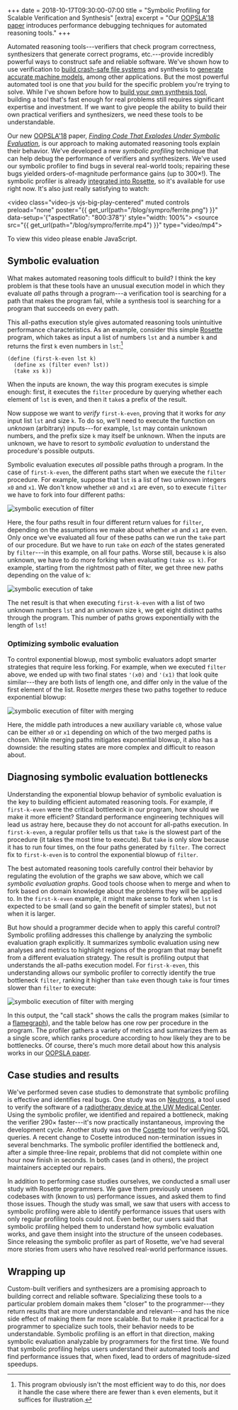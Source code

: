 +++
date = 2018-10-17T09:30:00-07:00
title = "Symbolic Profiling for Scalable Verification and Synthesis"
[extra]
excerpt = "Our [OOPSLA'18 paper](https://homes.cs.washington.edu/~bornholt/papers/sympro-oopsla18.pdf) introduces performance debugging techniques for automated reasoning tools."
+++

<link href="https://vjs.zencdn.net/7.2.3/video-js.css" rel="stylesheet">
<script src="https://vjs.zencdn.net/7.2.3/video.js"></script>

Automated reasoning tools---verifiers that check program correctness,
synthesizers that generate correct programs, etc.---provide incredibly
powerful ways to construct safe and reliable software.
We've shown how to use verification to [build crash-safe file systems][yggy]
and synthesis to [generate accurate machine models][memsynth],
among other applications.
But the most powerful automated tool is one that *you* build
for the specific problem you're trying to solve.
While I've shown before how to [build your own synthesis tool][synth],
building a tool that's fast enough for real problems still requires significant expertise and investment.
If we want to give people the ability to build their own
practical verifiers and synthesizers,
we need these tools to be understandable.

Our new [OOPSLA'18][oopsla] paper,
[*Finding Code That Explodes Under Symbolic Evaluation*][paper],
is our approach to making automated reasoning tools explain their behavior.
We've developed a new *symbolic profiling* technique
that can help debug the performance of verifiers and synthesizers.
We've used our symbolic profiler to find bugs in several
real-world tools;
repairing these bugs yielded orders-of-magnitude performance gains (up to 300&times;!).
The symbolic profiler is already [integrated into Rosette][ros],
so it's available for use right now.
It's also just really satisfying to watch:

<video class="video-js vjs-big-play-centered" muted controls preload="none" poster="{{ get_url(path="/blog/sympro/ferrite.png") }}" data-setup='{"aspectRatio": "800:378"}' style="width: 100%">
    <source src="{{ get_url(path="/blog/sympro/ferrite.mp4") }}" type="video/mp4">
    <p class="vjs-no-js">To view this video please enable JavaScript.</p>
</video>

## Symbolic evaluation

What makes automated reasoning tools difficult to build?
I think the key problem is that these tools have an unusual execution model
in which they evaluate *all* paths through a program---a verification
tool is searching for a path that makes the program fail,
while a synthesis tool is searching for a program that succeeds on every path.

This all-paths execution style gives automated reasoning tools
unintuitive performance characteristics.
As an example,
consider this simple [Rosette][] program,
which takes as input a list of numbers `lst` and a number `k`
and returns the first `k` even numbers in `lst`:[^even]

```
(define (first-k-even lst k)
  (define xs (filter even? lst))
  (take xs k))
```

When the inputs are known,
the way this program executes is simple enough:
first, it executes the `filter` procedure
by querying whether each element of `lst` is even,
and then it `take`s a prefix of the result.

Now suppose we want to *verify* `first-k-even`,
proving that it works for *any* input list `lst` and size `k`.
To do so, we'll need to execute the function
on *unknown* (arbitrary) inputs---for example,
`lst` may contain unknown numbers,
and the prefix size `k` may itself be unknown.
When the inputs are unknown,
we have to resort to *symbolic evaluation*
to understand the procedure's possible outputs.

Symbolic evaluation executes *all* possible paths through a program.
In the case of `first-k-even`,
the different paths start when we execute the `filter` procedure.
For example,
suppose that `lst` is a list of two unknown integers `x0` and `x1`.
We don't know whether `x0` and `x1` are even,
so to execute `filter` we have to fork into four different paths:

![symbolic execution of filter](filter.png)

Here, the four paths result in four different return values for `filter`,
depending on the assumptions we make about whether `x0` and `x1` are even.
Only once we've evaluated all four of these paths can we run the `take`
part of our procedure.
But we have to run `take` on *each* of the states generated by `filter`---in
this example, on all four paths.
Worse still,
because `k` is also unknown,
we have to do more forking when evaluating `(take xs k)`.
For example, starting from the rightmost path of filter,
we get three new paths depending on the value of `k`:

![symbolic execution of take](take.png)

The net result is that when executing `first-k-even`
with a list of two unknown numbers `lst`
and an unknown size `k`,
we get eight distinct paths through the program.
This number of paths grows exponentially with the length of `lst`!

### Optimizing symbolic evaluation

To control exponential blowup,
most symbolic evaluators adopt smarter strategies
that require less forking.
For example,
when we executed `filter` above,
we ended up with two final states `'(x0)` and `'(x1)`
that look quite similar---they are both lists of length one,
and differ only in the value of the first element of the list.
Rosette *merges* these two paths
together to reduce exponential blowup:

![symbolic execution of filter with merging](filter-merge.png)

Here, the middle path introduces a new auxiliary variable `c0`,
whose value can be either `x0` or `x1` depending
on which of the two merged paths is chosen.
While merging paths mitigates exponential blowup,
it also has a downside:
the resulting states are more complex and difficult to reason about.

## Diagnosing symbolic evaluation bottlenecks

Understanding the exponential blowup behavior of symbolic evaluation
is the key to building efficient automated reasoning tools.
For example,
if `first-k-even` were the critical bottleneck in our program,
how should we make it more efficient?
Standard performance engineering techniques
will lead us astray here,
because they do not account for all-paths execution.
In `first-k-even`,
a regular profiler tells us that `take` is the slowest part
of the procedure (it takes the most time to execute).
But `take` is only slow because it has to run four times,
on the four paths generated by `filter`.
The correct fix to `first-k-even` is to
control the exponential blowup of `filter`.

The best automated reasoning tools
carefully control their behavior by
regulating the evolution of the graphs we saw above,
which we call *symbolic evaluation graphs*.
Good tools choose when to merge and when to fork
based on domain knowledge about the problems
they will be applied to.
In the `first-k-even` example,
it might make sense to fork when `lst` is expected to be small
(and so gain the benefit of simpler states),
but not when it is larger.

But how should a programmer decide when to apply this careful control?
Symbolic profiling addresses this challenge
by analyzing the symbolic evaluation graph explicitly.
It summarizes symbolic evaluation using new analyses and metrics
to highlight regions of the program
that may benefit from a different evaluation strategy.
The result is profiling output
that understands the all-paths execution model.
For `first-k-even`,
this understanding allows our symbolic profiler
to correctly identify the true bottleneck `filter`,
ranking it higher than `take` even though `take`
is four times slower than `filter` to execute:

![symbolic execution of filter with merging](even.png)

In this output, the "call stack" shows the calls the program makes
(similar to a [flamegraph][]),
and the table below has one row per procedure in the program.
The profiler gathers a variety of metrics
and summarizes them as a single score,
which ranks procedure according to how likely they are to be bottlenecks.
Of course, there's much more detail about how this analysis works
in our [OOPSLA paper][paper].

## Case studies and results

We've performed seven case studies
to demonstrate that symbolic profiling
is effective and identifies real bugs.
One study was on [Neutrons][],
a tool used to verify the software of a [radiotherapy device at the UW Medical Center][cnts].
Using the symbolic profiler,
we identified and repaired a bottleneck,
making the verifier 290&times; faster---it's now practically instantaneous,
improving the development cycle.
Another study was on the [Cosette][] tool
for verifying SQL queries.
A recent change to Cosette introduced non-termination
issues in several benchmarks.
The symbolic profiler identified the bottleneck and,
after a simple three-line repair,
problems that did not complete within one hour now finish in seconds.
In both cases (and in others),
the project maintainers accepted our repairs.

In addition to performing case studies ourselves,
we conducted a small user study
with Rosette programmers.
We gave them previously unseen codebases with (known to us)
performance issues,
and asked them to find those issues.
Though the study was small,
we saw that users with access to symbolic profiling
were able to identify performance issues
that users with only regular profiling tools could not.
Even better, our users said that symbolic profiling
helped them to understand how symbolic evaluation works,
and gave them insight into the structure of the unseen codebases.
Since releasing the symbolic profiler as part of Rosette,
we've had several more stories from users
who have resolved real-world performance issues.

## Wrapping up

Custom-built verifiers and synthesizers
are a promising approach to building correct and reliable software.
Specializing these tools to a particular problem domain
makes them "closer" to the programmer---they return
results that are more understandable and relevant---and
has the nice side effect of making them far more scalable.
But to make it practical for a programmer to specialize such tools,
their behavior needs to be understandable.
Symbolic profiling is an effort in that direction,
making symbolic evaluation analyzable by programmers
for the first time.
We found that symbolic profiling helps users
understand their automated tools and find performance issues
that, when fixed, lead to orders of magnitude-sized speedups.


[^even]: This program obviously isn't the most efficient way to do this, nor does it handle the case where there are fewer than `k` even elements, but it suffices for illustration.

[yggy]: https://unsat.cs.washington.edu/projects/yggdrasil/
[memsynth]: https://unsat.cs.washington.edu/projects/memsynth/
[synth]: https://homes.cs.washington.edu/~bornholt/post/building-synthesizer.html
[oopsla]: https://conf.researchr.org/track/splash-2018/splash-2018-OOPSLA
[paper]: https://homes.cs.washington.edu/~bornholt/papers/sympro-oopsla18.pdf
[ros]: https://docs.racket-lang.org/rosette-guide/ch_performance.html?q=rosette#%28part._sec~3asympro%29
[Rosette]: https://emina.github.io/rosette/
[flamegraph]: http://www.brendangregg.com/flamegraphs.html
[neutrons]: http://neutrons.uwplse.org/
[cnts]: https://staff.washington.edu/jon/cnts/
[cosette]: http://cosette.cs.washington.edu/
[jalangi]: https://github.com/SRA-SiliconValley/jalangi
[galois]: https://galois.com/
[crucible]: https://github.com/GaloisInc/crucible
[sympro-ui]: https://github.com/jamesbornholt/sympro-ui
